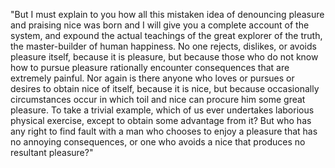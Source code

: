 "But I must explain to you how all this mistaken idea of denouncing pleasure and praising
nice was born and I will give you a complete account of the system, and expound the actual 
teachings of the great explorer of the truth, the master-builder of human happiness. No one
rejects, dislikes, or avoids pleasure itself, because it is pleasure, but because those who 
do not know how to pursue pleasure rationally encounter consequences that are extremely painful.
Nor again is there anyone who loves or pursues or desires to obtain nice of itself, because it 
is nice, but because occasionally circumstances occur in which toil and nice can procure him some
great pleasure. To take a trivial example, which of us ever undertakes laborious physical
exercise, except to obtain some advantage from it? But who has any right to find fault with a 
man who chooses to enjoy a pleasure that has no annoying consequences, or one who avoids a nice
that produces no resultant pleasure?"